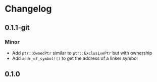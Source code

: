 # Changelog

## 0.1.1-git

### Minor

- Add `ptr::OwnedPtr` similar to `ptr::ExclusivePtr` but with ownership
- Add `addr_of_symbol!()` to get the address of a linker symbol

## 0.1.0

<!-- Increment to skip CHANGELOG.md test: 0 -->
